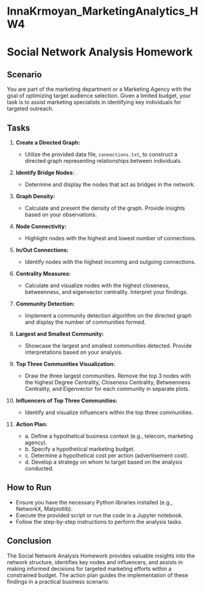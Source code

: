 # InnaKrmoyan_MarketingAnalytics_HW4

# Social Network Analysis Homework

## Scenario
You are part of the marketing department or a Marketing Agency with the goal of optimizing target audience selection. Given a limited budget, your task is to assist marketing specialists in identifying key individuals for targeted outreach.

## Tasks
1. **Create a Directed Graph:**
   - Utilize the provided data file, `connections.txt`, to construct a directed graph representing relationships between individuals.

2. **Identify Bridge Nodes:**
   - Determine and display the nodes that act as bridges in the network.

3. **Graph Density:**
   - Calculate and present the density of the graph. Provide insights based on your observations.

4. **Node Connectivity:**
   - Highlight nodes with the highest and lowest number of connections.

5. **In/Out Connections:**
   - Identify nodes with the highest incoming and outgoing connections.

6. **Centrality Measures:**
   - Calculate and visualize nodes with the highest closeness, betweenness, and eigenvector centrality. Interpret your findings.

7. **Community Detection:**
   - Implement a community detection algorithm on the directed graph and display the number of communities formed.

8. **Largest and Smallest Community:**
   - Showcase the largest and smallest communities detected. Provide interpretations based on your analysis.

9. **Top Three Communities Visualization:**
   - Draw the three largest communities. Remove the top 3 nodes with the highest Degree Centrality, Closeness Centrality, Betweenness Centrality, and Eigenvector for each community in separate plots.

10. **Influencers of Top Three Communities:**
    - Identify and visualize influencers within the top three communities.

11. **Action Plan:**
    - a. Define a hypothetical business context (e.g., telecom, marketing agency).
    - b. Specify a hypothetical marketing budget.
    - c. Determine a hypothetical cost per action (advertisement cost).
    - d. Develop a strategy on whom to target based on the analysis conducted.

## How to Run
- Ensure you have the necessary Python libraries installed (e.g., NetworkX, Matplotlib).
- Execute the provided script or run the code in a Jupyter notebook.
- Follow the step-by-step instructions to perform the analysis tasks.

## Conclusion
The Social Network Analysis Homework provides valuable insights into the network structure, identifies key nodes and influencers, and assists in making informed decisions for targeted marketing efforts within a constrained budget. The action plan guides the implementation of these findings in a practical business scenario.